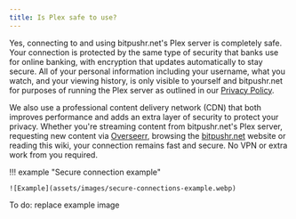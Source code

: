 ```yaml
---
title: Is Plex safe to use?
---
```


Yes, connecting to and using bitpushr.net's Plex server is completely safe. Your connection is protected by the same type of security that banks use for online banking, with encryption that updates automatically to stay secure. All of your personal information including your username, what you watch, and your viewing history, is only visible to yourself and bitpushr.net for purposes of running the Plex server as outlined in our [Privacy Policy](https://bitpushr.net/privacy-policy/).

We also use a professional content delivery network (CDN) that both improves performance and adds an extra layer of security to protect your privacy. Whether you're streaming content from bitpushr.net's Plex server, requesting new content via [Overseerr](https://overseerr.bitpushr.net), browsing the [bitpushr.net](https://bitpushr.net) website or reading this wiki, your connection remains fast and secure. No VPN or extra work from you required.

!!! example "Secure connection example"

    ![Example](assets/images/secure-connections-example.webp)

To do: replace example image
